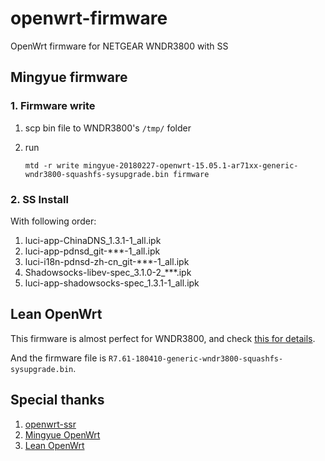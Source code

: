 # openwrt-firmware
OpenWrt firmware for NETGEAR WNDR3800 with SS

## Mingyue firmware
### 1. Firmware write

1. scp bin file to WNDR3800's `/tmp/` folder
2. run

    ```
    mtd -r write mingyue-20180227-openwrt-15.05.1-ar71xx-generic-wndr3800-squashfs-sysupgrade.bin firmware
    ```

### 2. SS Install

With following order:

1. luci-app-ChinaDNS_1.3.1-1_all.ipk
2. luci-app-pdnsd_git-***-1_all.ipk
3. luci-i18n-pdnsd-zh-cn_git-***-1_all.ipk
4. Shadowsocks-libev-spec_3.1.0-2_***.ipk
5. luci-app-shadowsocks-spec_1.3.1-1_all.ipk

## Lean OpenWrt

This firmware is almost perfect for WNDR3800, and check [this for details](http://www.right.com.cn/forum/forum.php?mod=viewthread&tid=255640&highlight=3800).

And the firmware file is `R7.61-180410-generic-wndr3800-squashfs-sysupgrade.bin`.

## Special thanks

1. [openwrt-ssr](https://github.com/rapistor/openwrt-ssr)
2. [Mingyue OpenWrt](https://www.myopenwrt.org/firmware-download)
3. [Lean OpenWrt](http://www.right.com.cn/forum/forum.php?mod=viewthread&tid=255640&highlight=3800)
